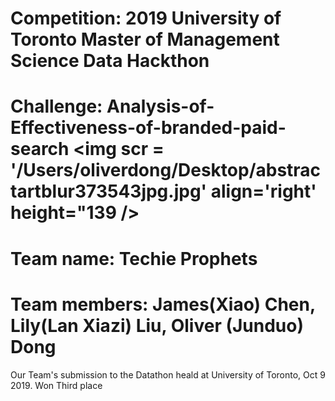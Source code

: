 # Competition: 2019 University of Toronto Master of Management Science Data Hackthon
# Challenge: Analysis-of-Effectiveness-of-branded-paid-search <img scr = '/Users/oliverdong/Desktop/abstractartblur373543jpg.jpg' align='right' height="139 />


# Team name: Techie Prophets
# Team members: James(Xiao) Chen, Lily(Lan Xiazi) Liu, Oliver (Junduo) Dong

Our Team's submission to the Datathon heald at University of Toronto, Oct 9 2019. Won Third place


